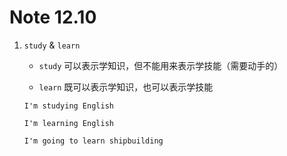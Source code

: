 # Note 12.10

1. `study` & `learn`

   - `study` 可以表示学知识，但不能用来表示学技能（需要动手的）

   - `learn` 既可以表示学知识，也可以表示学技能

   ```
   I'm studying English

   I'm learning English

   I'm going to learn shipbuilding
   ```
